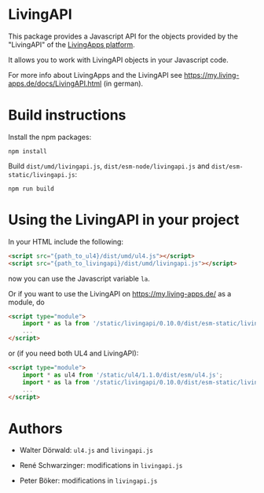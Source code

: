 # LivingAPI

This package provides a Javascript API for the objects provided by the
"LivingAPI" of the [LivingApps platform](https://www.living-apps.de/).

It allows you to work with LivingAPI objects in your Javascript code.

For more info about LivingApps and the LivingAPI see
https://my.living-apps.de/docs/LivingAPI.html (in german).


# Build instructions

Install the npm packages:

```
npm install
```

Build `dist/umd/livingapi.js`, `dist/esm-node/livingapi.js` and
`dist/esm-static/livingapi.js`:

```
npm run build
```


# Using the LivingAPI in your project

In your HTML include the following:

```html
<script src="{path_to_ul4}/dist/umd/ul4.js"></script>
<script src="{path_to_livingapi}/dist/umd/livingapi.js"></script>
```

now you can use the Javascript variable `la`.

Or if you want to use the LivingAPI on https://my.living-apps.de/ as a module,
do

```html
<script type="module">
	import * as la from '/static/livingapi/0.10.0/dist/esm-static/livingapi.js';
	...
</script>
```

or (if you need both UL4 and LivingAPI):

```html
<script type="module">
	import * as ul4 from '/static/ul4/1.1.0/dist/esm/ul4.js';
	import * as la from '/static/livingapi/0.10.0/dist/esm-static/livingapi.js';
	...
</script>
```



# Authors

- Walter Dörwald: `ul4.js` and `livingapi.js`

- René Schwarzinger: modifications in `livingapi.js`

- Peter Böker: modifications in `livingapi.js`
